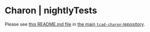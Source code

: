 # Charon | nightlyTests

Please see [this README.md
file](https://cee-gitlab.sandia.gov/Charon/tcad-charon/blob/develop/README.md)
in [the main `tcad-charon`
repository](https://cee-gitlab.sandia.gov/Charon/tcad-charon).
